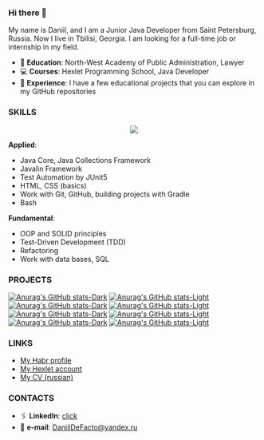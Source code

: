 ### Hi there 👋

My name is Daniil, and I am a Junior Java Developer from Saint Petersburg, Russia. Now I live in Tbilisi, Georgia. I am looking for a full-time job or internship in my field.

* 📝 **Education**: North-West Academy of Public Administration, Lawyer
* 💻 **Courses**: Hexlet Programming School, Java Developer
* 💼 **Experience**: I have a few educational projects that you can explore in my GitHub repositories

### SKILLS

<p align="center">
  <a href="https://skillicons.dev">
    <img src="https://skillicons.dev/icons?i=java,idea,gradle,git,github,postgres,bash,html,css" />
  </a>
</p>

**Applied**:
* Java Core, Java Collections Framework
* Javalin Framework
* Test Automation by JUnit5
* HTML, CSS (basics)
* Work with Git, GitHub, building projects with Gradle
* Bash

**Fundamental**:
* OOP and SOLID principles
* Test-Driven Development (TDD)
* Refactoring
* Work with data bases, SQL

### PROJECTS

[![Anurag's GitHub stats-Dark](https://github-readme-stats.vercel.app/api/pin/?username=DaniilDeFacto&repo=java-project-61&theme=github_dark#gh-dark-mode-only)](https://github.com/DaniilDeFacto/java-project-61#gh-dark-mode-only)
[![Anurag's GitHub stats-Light](https://github-readme-stats.vercel.app/api/pin/?username=DaniilDeFacto&repo=java-project-61&theme=default_repocard#gh-light-mode-only)](https://github.com/DaniilDeFacto/java-project-61#gh-light-mode-only)
[![Anurag's GitHub stats-Dark](https://github-readme-stats.vercel.app/api/pin/?username=DaniilDeFacto&repo=java-project-71&theme=github_dark#gh-dark-mode-only)](https://github.com/DaniilDeFacto/java-project-71#gh-dark-mode-only)
[![Anurag's GitHub stats-Light](https://github-readme-stats.vercel.app/api/pin/?username=DaniilDeFacto&repo=java-project-71&theme=default_repocard#gh-light-mode-only)](https://github.com/DaniilDeFacto/java-project-71#gh-light-mode-only)
[![Anurag's GitHub stats-Dark](https://github-readme-stats.vercel.app/api/pin/?username=DaniilDeFacto&repo=java-project-78&theme=github_dark#gh-dark-mode-only)](https://github.com/DaniilDeFacto/java-project-78#gh-dark-mode-only)
[![Anurag's GitHub stats-Light](https://github-readme-stats.vercel.app/api/pin/?username=DaniilDeFacto&repo=java-project-78&theme=default_repocard#gh-light-mode-only)](https://github.com/DaniilDeFacto/java-project-78#gh-light-mode-only)
[![Anurag's GitHub stats-Dark](https://github-readme-stats.vercel.app/api/pin/?username=DaniilDeFacto&repo=java-project-72&theme=github_dark#gh-dark-mode-only)](https://github.com/DaniilDeFacto/java-project-72#gh-dark-mode-only)
[![Anurag's GitHub stats-Light](https://github-readme-stats.vercel.app/api/pin/?username=DaniilDeFacto&repo=java-project-72&theme=default_repocard#gh-light-mode-only)](https://github.com/DaniilDeFacto/java-project-72#gh-light-mode-only)

### LINKS
* [My Habr profile](https://career.habr.com/daniildefacto)
* [My Hexlet account](https://ru.hexlet.io/u/daniildefacto)
* [My CV (russian)](https://cv.hexlet.io/ru/resumes/3102)

### CONTACTS

* 🖇️ **LinkedIn**: [click](https://www.linkedin.com/in/daniil-martynov-java-developer/)
* 📧 **e-mail**: DaniilDeFacto@yandex.ru
